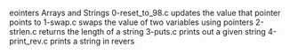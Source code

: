 eointers Arrays and Strings
0-reset_to_98.c updates the value that pointer points to
1-swap.c swaps the value of two variables using pointers
2-strlen.c returns the length of a string
3-puts.c prints out a given string
4-print_rev.c prints a string in revers
